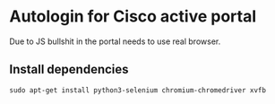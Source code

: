 # Autologin for Cisco active portal

Due to JS bullshit in the portal needs to use real browser.

## Install dependencies

    sudo apt-get install python3-selenium chromium-chromedriver xvfb

